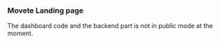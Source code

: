 ### Movete Landing page
The dashboard code and the backend part is not in public mode at the moment.
